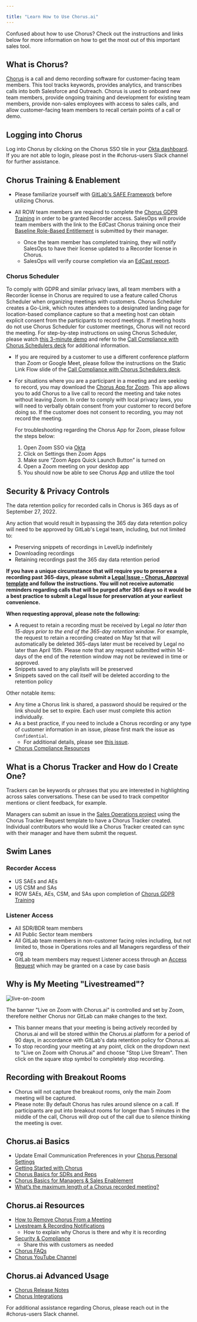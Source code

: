 ```yaml
---

title: "Learn How to Use Chorus.ai"
---
```








Confused about how to use Chorus? Check out the instructions and links below for more information on how to get the most out of this important sales tool.

## What is Chorus?

[Chorus](https://www.chorus.ai/) is a call and demo recording software for customer-facing team members. This tool tracks keywords, provides analytics, and transcribes calls into both Salesforce and Outreach. Chorus is used to onboard new team members, provide ongoing training and development for existing team members, provide non-sales employees with access to sales calls, and allow customer-facing team members to recall certain points of a call or demo.

## Logging into Chorus

Log into Chorus by clicking on the Chorus SSO tile in your [Okta dashboard](https://gitlab.okta.com/app/UserHome). If you are not able to login, please post in the #chorus-users Slack channel for further assistance.

## Chorus Training & Enablement

- Please familiarize yourself with [GitLab's SAFE Framework](/handbook/legal/safe-framework/) before utilizing Chorus.

- All ROW team members are required to complete the [Chorus GDPR Training](https://gitlab.edcast.com/insights/chorus-ai-compliance) in order to be granted Recorder access. SalesOps will provide team members with the link to the EdCast Chorus training once their [Baseline Role-Based Entitlement](/handbook/business-technology/team-member-enablement/onboarding-access-requests/access-requests/baseline-entitlements/) is submitted by their manager.

  - Once the team member has completed training, they will notify SalesOps to have their license updated to a Recorder license in Chorus.
  - SalesOps will verify course completion via an [EdCast report](https://edcast-536.domo.com/page/1681897168/kpis/details/58622395).

### Chorus Scheduler

To comply with GDPR and similar privacy laws, all team members with a Recorder license in Chorus are required to use a feature called Chorus Scheduler when organizing meetings with customers. Chorus Scheduler creates a Go-Link, which routes attendees to a designated landing page for location-based compliance capture so that a meeting host can obtain explicit consent from the participants to record meetings. If meeting hosts do not use Chorus Scheduler for customer meetings, Chorus will not record the meeting. For step-by-step instructions on using Chorus Scheduler, please watch [this 3-minute demo](https://drive.google.com/file/d/1toKxvu2DKqxF9Oo_8eogTZgPRUSAyIIp/view?usp=sharing) and refer to the [Call Compliance with Chorus Schedulers deck](https://drive.google.com/file/d/1U7VCxuQk1MtLTZ88XLdQt7y1_VBMYe8d/view?usp=sharing) for additional information.

- If you are required by a customer to use a different conference platform than Zoom or Google Meet, please follow the instructions on the Static Link Flow slide of the [Call Compliance with Chorus Schedulers deck](https://drive.google.com/file/d/1U7VCxuQk1MtLTZ88XLdQt7y1_VBMYe8d/view?usp=sharing).

- For situations where you are a participant in a meeting and are seeking to record, you may download the [Chorus App for Zoom](https://docs.chorus.ai/hc/en-us/articles/1260803823989-The-Chorus-App-for-Zoom-Meetings). This app allows you to add Chorus to a live call to record the meeting and take notes without leaving Zoom. In order to comply with local privacy laws, you will need to verbally obtain consent from your customer to record before doing so. If the customer does not consent to recording, you may not record the meeting.

  For troubleshooting regarding the Chorus App for Zoom, please follow the steps below:

  1. Open Zoom SSO via [Okta](https://gitlab.okta.com/app/UserHome?iss=https%3A%2F%2Fgitlab.okta.com)
  2. Click on Settings then Zoom Apps
  3. Make sure “Zoom Apps Quick Launch Button” is turned on
  4. Open a Zoom meeting on your desktop app
  5. You should now be able to see Chorus App and utilize the tool

## Security & Privacy Controls

The data retention policy for recorded calls in Chorus is 365 days as of September 27, 2022.

Any action that would result in bypassing the 365 day data retention policy will need to be approved by GitLab's Legal team, including, but not limited to:

  - Preserving snippets of recordings in LevelUp indefinitely
  - Downloading recordings
  - Retaining recordings past the 365 day data retention period

**If you have a unique circumstance that will require you to preserve a recording past 365-days, please submit a [Legal Issue - Chorus_Approval template](https://gitlab.com/gitlab-com/legal-and-compliance/-/issues/new) and follow the instructions.  You will not receive automatic reminders regarding calls that will be purged after 365 days so it would be a best practice to submit a Legal Issue for preservation at your earliest convenience.**

**When requesting approval, please note the following:**

   - A request to retain a recording must be received by Legal *no later than 15-days prior to the end of the 365-day retention window*. For example, the request to retain a recording created on May 1st that will automatically be deleted 365-days later must be received by Legal no later than April 15th. Please note that any request submitted within 14-days of the end of the retention window may not be reviewed in time or approved.
   - Snippets saved to any playlists will be preserved
   - Snippets saved on the call itself will be deleted according to the retention policy

Other notable items:

- Any time a Chorus link is shared, a password should be required or the link should be set to expire. Each user must complete this action individually.
- As a best practice, if you need to include a Chorus recording or any type of customer information in an issue, please first mark the issue as `Confidential`.
  - For additional details, please see [this issue](https://gitlab.com/gitlab-com/gl-security/security-operations/sirt/operations/-/issues/1560#note_702890753).
- [Chorus Compliance Resources](https://docs.chorus.ai/hc/en-us/sections/360001251353-Compliance)

## What is a Chorus Tracker and How do I Create One?

Trackers can be keywords or phrases that you are interested in highlighting across sales conversations. These can be used to track competitor mentions or client feedback, for example.

Managers can submit an issue in the [Sales Operations project](https://gitlab.com/gitlab-com/sales-team/field-operations/sales-operations/-/issues/new?issue%5Bmilestone_id%5D=#) using the Chorus Tracker Request template to have a Chorus Tracker created. Individual contributors who would like a Chorus Tracker created can sync with their manager and have them submit the request.

## Swim Lanes

### Recorder Access

- US SAEs and AEs
- US CSM and SAs
- ROW SAEs, AEs, CSM, and SAs upon completion of [Chorus GDPR Training](https://levelup.gitlab.com/learn/course/chorusai-recording-compliance-training-1/chorusai/overview?client=internal-team-members)

### Listener Access

- All SDR/BDR team members
- All Public Sector team members
- All GitLab team members in non-customer facing roles including, but not limited to, those in Operations roles and all Managers regardless of their org
- GitLab team members may request Listener access through an [Access Request](/handbook/business-technology/team-member-enablement/onboarding-access-requests/access-requests/#how-do-i-choose-which-template-to-use) which may be granted on a case by case basis

## Why is My Meeting "Livestreamed"?

![live-on-zoom](/handbook/sales/field-operations/sales-operations/go-to-market/chorus/live-on-zoom.png)

The banner "Live on Zoom with Chorus.ai" is controlled and set by Zoom, therefore neither Chorus nor GitLab can make changes to the text.

  - This banner means that your meeting is being actively recorded by Chorus.ai and will be stored within the Chorus.ai platform for a period of 90 days, in accordance with GitLab's data retention policy for Chorus.ai.
  - To stop recording your meeting at any point, click on the dropdown next to "Live on Zoom with Chorus.ai" and choose "Stop Live Stream". Then click on the square stop symbol to completely stop recording.

## Recording with Breakout Rooms

- Chorus will not capture the breakout rooms, only the main Zoom meeting will be captured.
- Please note: By default Chorus has rules around silence on a call. If participants are put into breakout rooms for longer than 5 minutes in the middle of the call, Chorus will drop out of the call due to silence thinking the meeting is over.

## Chorus.ai Basics

- Update Email Communication Preferences in your [Chorus Personal Settings](https://chorus.ai/settings/personal-settings)
- [Getting Started with Chorus](https://docs.chorus.ai/hc/en-us/sections/115002365608-Getting-Started-with-Chorus)
- [Chorus Basics for SDRs and Reps](https://docs.chorus.ai/hc/en-us/sections/360003251593-Chorus-Basics-for-SDRs-BDRs-and-Reps)
- [Chorus Basics for Managers & Sales Enablement](https://docs.chorus.ai/hc/en-us/sections/115002370787-Chorus-Basics-for-Managers-Sales-Enablement)
- [What’s the maximum length of a Chorus recorded meeting?](https://docs.chorus.ai/hc/en-us/articles/360045702734-What-s-the-maximum-length-of-a-Chorus-recorded-meeting-)

## Chorus.ai Resources

- [How to Remove Chorus From a Meeting](https://www.loom.com/share/a6513ac235ae4eb9acaaeb167d7583ce)
- [Livestream & Recording Notifications](https://drive.google.com/file/d/135LWz_6u6vgJPVriIoEa3qOYOa4YkM_b/view)
  - How to explain why Chorus is there and why it is recording
- [Security & Compliance](https://www.chorus.ai/trust)
  - Share this with customers as needed
- [Chorus FAQs](https://docs.chorus.ai/hc/en-us/sections/115002365588-FAQs)
- [Chorus YouTube Channel](https://www.youtube.com/c/Chorus_ai/videos)

## Chorus.ai Advanced Usage

- [Chorus Release Notes](https://view.highspot.com/viewer/61faa9016e6856ecc10ce41d)
- [Chorus Integrations](https://docs.chorus.ai/hc/en-us/sections/115002215568-Integrations)

For additional assistance regarding Chorus, please reach out in the #chorus-users Slack channel.
